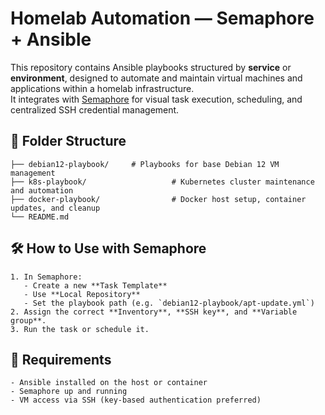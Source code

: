 # Homelab Automation — Semaphore + Ansible

This repository contains Ansible playbooks structured by **service** or **environment**, designed to automate and maintain virtual machines and applications within a homelab infrastructure.  
It integrates with [Semaphore](https://github.com/ansible-semaphore/semaphore) for visual task execution, scheduling, and centralized SSH credential management.


## 📁 Folder Structure
```
├── debian12-playbook/     # Playbooks for base Debian 12 VM management
├── k8s-playbook/                   # Kubernetes cluster maintenance and automation
├── docker-playbook/                # Docker host setup, container updates, and cleanup
└── README.md
```

## 🛠 How to Use with Semaphore
```
1. In Semaphore:
   - Create a new **Task Template**
   - Use **Local Repository**
   - Set the playbook path (e.g. `debian12-playbook/apt-update.yml`)
2. Assign the correct **Inventory**, **SSH key**, and **Variable group**.
3. Run the task or schedule it.
```

## 📌 Requirements
```
- Ansible installed on the host or container
- Semaphore up and running
- VM access via SSH (key-based authentication preferred)
```

